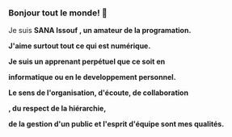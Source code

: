 ### Bonjour tout le monde! 👋

Je suis 
<b>SANA Issouf<b/>
, un amateur de la programation. 

J'aime surtout tout ce qui est numérique. 

Je suis un apprenant perpétuel que ce soit en 

informatique ou en le developpement personnel.

Le sens de l'organisation, d'écoute, de collaboration

, du respect de la hiérarchie,

de la gestion d'un public et l'esprit d'équipe sont mes qualités.




<!--
**sanisson/sanisson** is a ✨ _special_ ✨ repository because its `README.md` (this file) appears on your GitHub profile.

Here are some ideas to get you started:

- 🔭 I’m currently working on ...
- 🌱 I’m currently learning ...
- 👯 I’m looking to collaborate on ...
- 🤔 I’m looking for help with ...
- 💬 Ask me about ...
- 📫 How to reach me: ...
- 😄 Pronouns: ...
- ⚡ Fun fact: ...
-->
